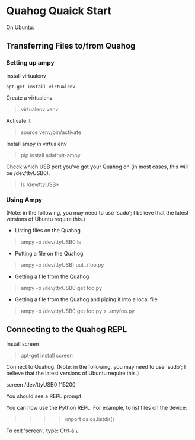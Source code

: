 # Quahog Quaick Start

On Ubuntu:

## Transferring Files to/from Quahog

### Setting up ampy

Install virtualenv

``` 
apt-get install virtualenv
```

Create a virtualenv

> virtualenv venv

Activate it

> source venv/bin/activate

Install ampy in virtualenv

> pip install adafruit-ampy

Check which USB port you've got your Quahog on (in most cases, this will be /dev/ttyUSB0).

> ls /dev/ttyUSB*

### Using Ampy

(Note: in the following, you may need to use 'sudo'; I believe that the latest versions of Ubuntu require this.)

- Listing files on the Quahog

> ampy -p /dev/ttyUSB0 ls

- Putting a file on the Quahog

> ampy -p /dev/ttyUSB) put ./foo.py

- Getting a file from the Quahog

> ampy -p /dev/ttyUSB0 get foo.py

- Getting a file from the Quahog and piping it into a local file

> ampy -p /dev/ttyUSB0 get foo.py > ./myfoo.py

## Connecting to the Quahog REPL

Install screen

> apt-get install screen

Connect to Quahog. (Note: in the following, you may need to use 'sudo'; I believe that the latest versions of Ubuntu require this.)

screen /dev/ttyUSB0 115200 

You should see a REPL prompt

> >>>

You can now use the Python REPL.  For example, to list files on the device:

> >>> import os
> >>> os.listdir()

To exit 'screen', type:  Ctrl-a \




